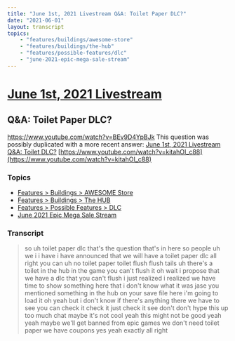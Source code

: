 ```yaml
---
title: "June 1st, 2021 Livestream Q&A: Toilet Paper DLC?"
date: "2021-06-01"
layout: transcript
topics:
    - "features/buildings/awesome-store"
    - "features/buildings/the-hub"
    - "features/possible-features/dlc"
    - "june-2021-epic-mega-sale-stream"
---
```

# [June 1st, 2021 Livestream](../2021-06-01.md)
## Q&A: Toilet Paper DLC?
https://www.youtube.com/watch?v=BEv9D4YpBJk
This question was possibly duplicated with a more recent answer: [June 1st, 2021 Livestream Q&A: Toilet DLC?](./yt-kitahOI_c88.md) [https://www.youtube.com/watch?v=kitahOI_c88](https://www.youtube.com/watch?v=kitahOI_c88)


### Topics
* [Features > Buildings > AWESOME Store](../topics/features/buildings/awesome-store.md)
* [Features > Buildings > The HUB](../topics/features/buildings/the-hub.md)
* [Features > Possible Features > DLC](../topics/features/possible-features/dlc.md)
* [June 2021 Epic Mega Sale Stream](../topics/june-2021-epic-mega-sale-stream.md)

### Transcript

> so uh toilet paper dlc that's the question that's in here so people uh we i i have i have announced that we will have a toilet paper dlc all right you can uh no toilet paper toilet flush flush tails uh there's a toilet in the hub in the game you can't flush it oh wait i propose that we have a dlc that you can't flush i just realized i realized we have time to show something here that i don't know what it was jase you mentioned something in the hub on your save file here i'm going to load it oh yeah but i don't know if there's anything there we have to see you can check it check it just check it see don't don't hype this up too much chat maybe it's not cool yeah this might not be good yeah yeah maybe we'll get banned from epic games we don't need toilet paper we have coupons yes yeah exactly all right
